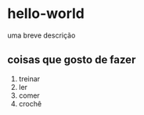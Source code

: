 # hello-world
uma breve descrição
## coisas que gosto de fazer
1. treinar
2. ler
3. comer
4. crochê
